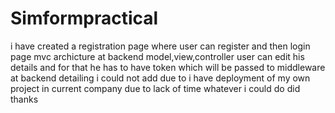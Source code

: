 # Simformpractical
i have created a registration page where user can register and then login page 
mvc archicture at backend model,view,controller
user can edit his details and for that he has to have token which will be passed to middleware at backend
detailing i could not add due to i have deployment of my own project in current company 
due to lack of time whatever i could do  did 
thanks

